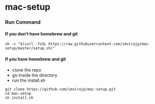 # mac-setup

### Run Command
#### If you don't have homebrew and git
  `sh -c "$(curl -fsSL https://raw.githubusercontent.com/imvirajp/mac-setup/master/setup.sh)"`

#### If you have homebrew and git
  - clone the repo
  - go inside the directory
  - run the install.sh
  
  ```
  git clone https://github.com/imvirajp/mac-setup.git
  cd mac-setup
  sh install.sh
  ```
